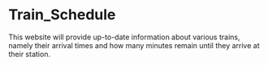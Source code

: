 # Train_Schedule

This website will provide up-to-date information about various trains, namely their arrival times and how many minutes remain until they arrive at their station.